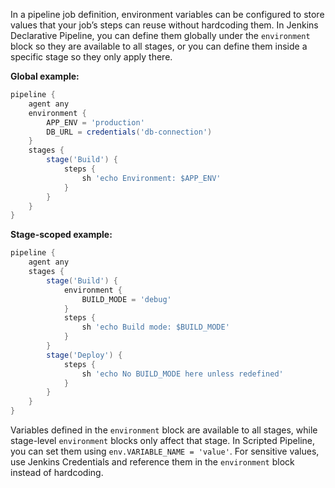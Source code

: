 In a pipeline job definition, environment variables can be configured to store values that your job’s steps can reuse without hardcoding them. In Jenkins Declarative Pipeline, you can define them globally under the `environment` block so they are available to all stages, or you can define them inside a specific stage so they only apply there.

**Global example:**

```groovy
pipeline {
    agent any
    environment {
        APP_ENV = 'production'
        DB_URL = credentials('db-connection')
    }
    stages {
        stage('Build') {
            steps {
                sh 'echo Environment: $APP_ENV'
            }
        }
    }
}
```

**Stage-scoped example:**
```groovy
pipeline {
    agent any
    stages {
        stage('Build') {
            environment {
                BUILD_MODE = 'debug'
            }
            steps {
                sh 'echo Build mode: $BUILD_MODE'
            }
        }
        stage('Deploy') {
            steps {
                sh 'echo No BUILD_MODE here unless redefined'
            }
        }
    }
}
```

Variables defined in the `environment` block are available to all stages, while stage-level `environment` blocks only affect that stage. In Scripted Pipeline, you can set them using `env.VARIABLE_NAME = 'value'`. For sensitive values, use Jenkins Credentials and reference them in the `environment` block instead of hardcoding.